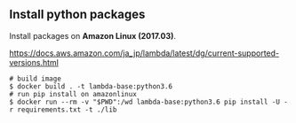 ## Install python packages

Install packages on **Amazon Linux (2017.03)**.

https://docs.aws.amazon.com/ja_jp/lambda/latest/dg/current-supported-versions.html

```
# build image
$ docker build . -t lambda-base:python3.6
# run pip install on amazonlinux
$ docker run --rm -v "$PWD":/wd lambda-base:python3.6 pip install -U -r requirements.txt -t ./lib
```
